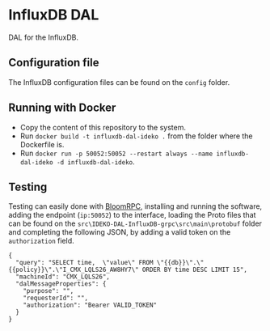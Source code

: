 # InfluxDB DAL
DAL for the InfluxDB.

## Configuration file
The InfluxDB configuration files can be found on the `config` folder.

## Running with Docker
- Copy the content of this repository to the system.
- Run `docker build -t influxdb-dal-ideko .` from the folder where the Dockerfile is.
- Run `docker run -p 50052:50052 --restart always --name influxdb-dal-ideko -d influxdb-dal-ideko`.

## Testing
Testing can easily done with [BloomRPC](https://github.com/uw-labs/bloomrpc/releases), installing and running the software, adding the endpoint (`ip:50052`) to the interface, loading the Proto files that can be found on the `src\IDEKO-DAL-InfluxDB-grpc\src\main\protobuf` folder and completing the following JSON, by adding a valid token on the `authorization` field.

```
{
  "query": "SELECT time,  \"value\" FROM \"{{db}}\".\"{{policy}}\".\"I_CMX_LQLS26_AW8HY7\" ORDER BY time DESC LIMIT 15",
  "machineId": "CMX_LQLS26",
  "dalMessageProperties": {
    "purpose": "",
    "requesterId": "",
    "authorization": "Bearer VALID_TOKEN"
  }
}
```
